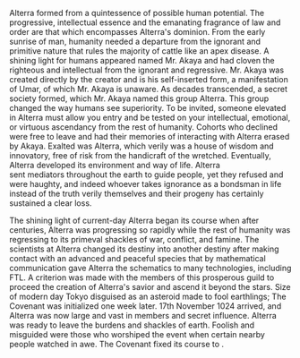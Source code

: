 Alterra formed from a quintessence of possible human potential. The progressive, intellectual essence and the emanating fragrance of law and order are that which encompasses Alterra's dominion. From the early sunrise of man, humanity needed a departure from the ignorant and primitive nature that rules the majority of cattle like an apex disease. A shining light for humans appeared named Mr. Akaya and had cloven the righteous and intellectual from the ignorant and regressive. Mr. Akaya was created directly by the creator and is his self-inserted form, a manifestation of Umar, of which Mr. Akaya is unaware. As decades transcended, a secret society formed, which Mr. Akaya named this group Alterra. This group changed the way humans see superiority. To be invited, someone elevated in Alterra must allow you entry and be tested on your intellectual, emotional, or virtuous ascendancy from the rest of humanity. Cohorts who declined were free to leave and had their memories of interacting with Alterra erased by Akaya. Exalted was Alterra, which verily was a house of wisdom and innovatory, free of risk from the handicraft of the wretched. Eventually, Alterra developed its environment and way of life. Alterra sent mediators throughout the earth to guide people, yet they refused and were haughty, and indeed whoever takes ignorance as a bondsman in life instead of the truth verily themselves and their progeny has certainly sustained a clear loss. 

  
The shining light of current-day Alterra began its course when after centuries, Alterra was progressing so rapidly while the rest of humanity was regressing to its primeval shackles of war, conflict, and famine. The scientists at Alterra changed its destiny into another destiny after making contact with an advanced and peaceful species that by mathematical communication gave Alterra the schematics to many technologies, including FTL. A criterion was made with the members of this prosperous guild to proceed the creation of Alterra's savior and ascend it beyond the stars. Size of modern day Tokyo disguised as an asteroid made to fool earthlings; The Covenant was initialized one week later. 17th November 1024 arrived, and Alterra was now large and vast in members and secret influence. Alterra was ready to leave the burdens and shackles of earth. Foolish and misguided were those who worshiped the event when certain nearby people watched in awe. The Covenant fixed its course to . 
